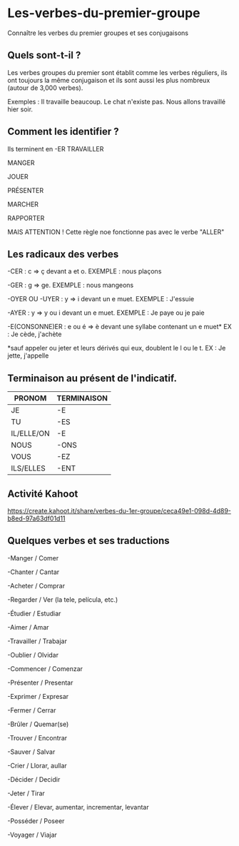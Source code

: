 # Les-verbes-du-premier-groupe
Connaître les verbes du premier groupes et ses conjugaisons
## Quels sont-t-il ?
Les verbes groupes du premier sont établit comme les verbes réguliers, ils ont toujours la même conjugaison et ils sont aussi les plus nombreux (autour de 3,000 verbes).  

Exemples : 
Il travaille beaucoup.
Le chat n'existe pas.
Nous allons travaillé hier soir.
## Comment les identifier ?
Ils terminent en -ER 
TRAVAILLER

MANGER

JOUER

PRÉSENTER

MARCHER

RAPPORTER 

MAIS ATTENTION ! Cette règle noe fonctionne pas avec le verbe "ALLER"
## Les radicaux des verbes 
-CER : c => ç devant a et o. EXEMPLE : nous plaçons

-GER : g => ge. EXEMPLE : nous mangeons 

-OYER OU -UYER : y => i devant un e muet. EXEMPLE : J'essuie


-AYER : y => y ou i devant un e muet. EXEMPLE :  Je paye ou je paie

-E(CONSONNE)ER : e ou é => è devant une syllabe contenant un e muet* EX : Je cède, j'achète

*sauf appeler ou jeter et leurs dérivés qui eux, doublent le l ou le t. EX : Je jette, j'appelle

## Terminaison au présent de l'indicatif. 
| PRONOM | TERMINAISON |
| ------------- | ------------- |
| JE | -E |
| TU | -ES |
| IL/ELLE/ON | -E |
| NOUS | -ONS |
| VOUS | -EZ |
| ILS/ELLES | -ENT |
## Activité Kahoot
https://create.kahoot.it/share/verbes-du-1er-groupe/ceca49e1-098d-4d89-b8ed-97a63df01d11 
## Quelques verbes et ses traductions 
-Manger / Comer

-Chanter / Cantar

-Acheter / Comprar

-Regarder / Ver (la tele, película, etc.)

-Étudier / Estudiar

-Aimer / Amar

-Travailler / Trabajar 

-Oublier / Olvidar

-Commencer  / Comenzar

-Présenter / Presentar 

-Exprimer / Expresar

-Fermer / Cerrar 

-Brûler / Quemar(se)

-Trouver / Encontrar

-Sauver / Salvar

-Crier / Llorar, aullar

-Décider / Decidir

-Jeter / Tirar

-Élever / Elevar, aumentar, incrementar, levantar

-Posséder / Poseer

-Voyager / Viajar
